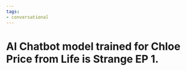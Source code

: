 ```yaml
---
tags:
- conversational
---
```


# AI Chatbot model trained for Chloe Price from Life is Strange EP 1.